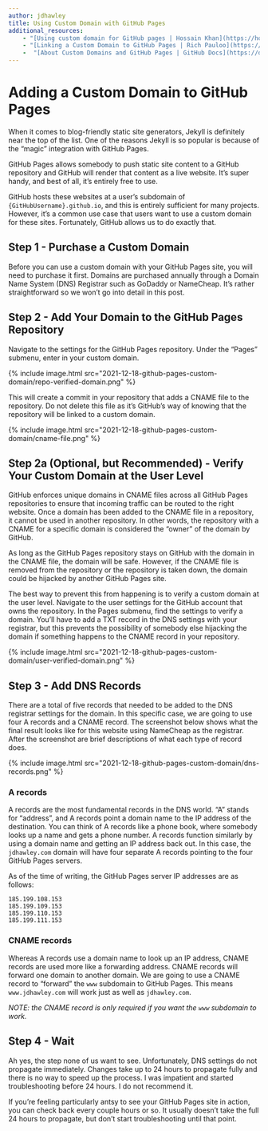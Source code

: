 ```yaml
---
author: jdhawley
title: Using Custom Domain with GitHub Pages
additional_resources:
    - "[Using custom domain for GitHub pages | Hossain Khan](https://hossainkhan.medium.com/using-custom-domain-for-github-pages-86b303d3918a)"
    - "[Linking a Custom Domain to GitHub Pages | Rich Pauloo](https://richpauloo.github.io/2019-11-17-Linking-a-Custom-Domain-to-Github-Pages/)"
    -  "[About Custom Domains and GitHub Pages | GitHub Docs](https://docs.github.com/en/pages/configuring-a-custom-domain-for-your-github-pages-site/about-custom-domains-and-github-pages)"
---
```


# Adding a Custom Domain to GitHub Pages

When it comes to blog-friendly static site generators, Jekyll is definitely near the top of the list. One of the reasons Jekyll is so popular is because of the “magic” integration with GitHub Pages.

GitHub Pages allows somebody to push static site content to a GitHub repository and GitHub will render that content as a live website. It’s super handy, and best of all, it’s entirely free to use.

GitHub hosts these websites at a user’s subdomain of `{GitHubUsername}.github.io`, and this is entirely sufficient for many projects. However, it’s a common use case that users want to use a custom domain for these sites. Fortunately, GitHub allows us to do exactly that.

## Step 1 - Purchase a Custom Domain

Before you can use a custom domain with your GitHub Pages site, you will need to purchase it first. Domains are purchased annually through a Domain Name System (DNS) Registrar such as GoDaddy or NameCheap. It’s rather straightforward so we won’t go into detail in this post.

## Step 2 - Add Your Domain to the GitHub Pages Repository

Navigate to the settings for the GitHub Pages repository. Under the “Pages” submenu, enter in your custom domain.

{% include image.html src="2021-12-18-github-pages-custom-domain/repo-verified-domain.png" %}

This will create a commit in your repository that adds a CNAME file to the repository. Do not delete this file as it’s GitHub’s way of knowing that the repository will be linked to a custom domain.

{% include image.html src="2021-12-18-github-pages-custom-domain/cname-file.png" %}

## Step 2a (Optional, but Recommended) - Verify Your Custom Domain at the User Level

GitHub enforces unique domains in CNAME files across all GitHub Pages repositories to ensure that incoming traffic can be routed to the right website. Once a domain has been added to the CNAME file in a repository, it cannot be used in another repository. In other words, the repository with a CNAME for a specific domain is considered the “owner” of the domain by GitHub.

As long as the GitHub Pages repository stays on GitHub with the domain in the CNAME file, the domain will be safe. However, if the CNAME file is removed from the repository or the repository is taken down, the domain could be hijacked by another GitHub Pages site.

The best way to prevent this from happening is to verify a custom domain at the user level. Navigate to the user settings for the GitHub account that owns the repository. In the Pages submenu, find the settings to verify a domain. You’ll have to add a TXT record in the DNS settings with your registrar, but this prevents the possibility of somebody else hijacking the domain if something happens to the CNAME record in your repository.

{% include image.html src="2021-12-18-github-pages-custom-domain/user-verified-domain.png" %}

## Step 3 - Add DNS Records

There are a total of five records that needed to be added to the DNS registrar settings for the domain. In this specific case, we are going to use four A records and a CNAME record. The screenshot below shows what the final result looks like for this website using NameCheap as the registrar. After the screenshot are brief descriptions of what each type of record does.

{% include image.html src="2021-12-18-github-pages-custom-domain/dns-records.png" %}

### A records

A records are the most fundamental records in the DNS world. “A” stands for “address”, and A records point a domain name to the IP address of the destination. You can think of A records like a phone book, where somebody looks up a name and gets a phone number. A records function similarly by using a domain name and getting an IP address back out. In this case, the `jdhawley.com` domain will have four separate A records pointing to the four GitHub Pages servers.

As of the time of writing, the GitHub Pages server IP addresses are as follows:
```
185.199.108.153
185.199.109.153
185.199.110.153
185.199.111.153
```

### CNAME records

Whereas A records use a domain name to look up an IP address, CNAME records are used more like a forwarding address. CNAME records will forward one domain to another domain. We are going to use a CNAME record to “forward” the `www` subdomain to GitHub Pages. This means `www.jdhawley.com` will work just as well as `jdhawley.com`.

*NOTE: the CNAME record is only required if you want the `www` subdomain to work.*

## Step 4 - Wait

Ah yes, the step none of us want to see. Unfortunately, DNS settings do not propagate immediately. Changes take up to 24 hours to propagate fully and there is no way to speed up the process. I was impatient and started troubleshooting before 24 hours. I do not recommend it.

If you’re feeling particularly antsy to see your GitHub Pages site in action, you can check back every couple hours or so. It usually doesn’t take the full 24 hours to propagate, but don’t start troubleshooting until that point.